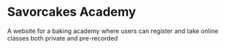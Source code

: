 # Savorcakes Academy

A website for a baking academy where users can register and take online classes both private and pre-recorded
